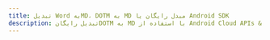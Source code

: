 ---title: تبدیل Word بهMD، DOTM به MD مبدل رایگان یا Android SDKdescription: تبدیل رایگانDOTM به MD با استفاده از Android Cloud APIs & SDK. همچنین اسناد Microsoft Word و OpenOffice را در Cloud ایجاد، ویرایش و رندر کنید.---